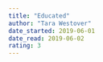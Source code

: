```yaml
---
title: "Educated"
author: "Tara Westover"
date_started: 2019-06-01
date_read: 2019-06-02
rating: 3
---
```

